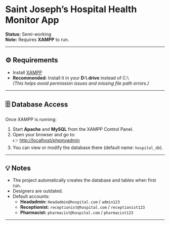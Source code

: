 # Saint Joseph’s Hospital Health Monitor App

**Status:** Semi-working  
**Note:** Requires **XAMPP** to run.

---

## ⚙️ Requirements
- Install [XAMPP](https://www.apachefriends.org/index.html)  
- **Recommended:** Install it in your **D:\ drive** instead of C:\  
  *(This helps avoid permission issues and missing file path errors.)*

---

## 🗄️ Database Access
Once XAMPP is running:
1. Start **Apache** and **MySQL** from the XAMPP Control Panel.  
2. Open your browser and go to:  
   👉 [http://localhost/phpmyadmin](http://localhost/phpmyadmin)  
3. You can view or modify the database there (default name: `hospital_db`).

---

## 💡 Notes
- The project automatically creates the database and tables when first run.  
- Designers are outdated.
- Default accounts:  
  - **Headadmin:** `Headadmin@hospital.com` / `admin123`  
  - **Receptionist:** `receptionist@hospital.com` / `receptionist123`  
  - **Pharmacist:** `pharmacist@hospital.com` / `pharmacist123`

---
